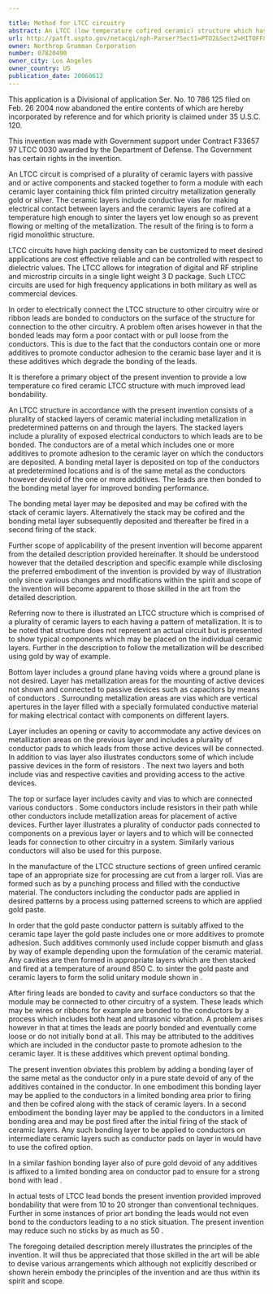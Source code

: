 ```yaml
---

title: Method for LTCC circuitry
abstract: An LTCC (low temperature cofired ceramic) structure which has conductors to which leads are to be bonded for connection to external circuitry. The conductors include additives to promote adhesion to the ceramic layer. The presence of these additives degrade bonding performance. For better bondability of the leads, a pure conductor metal layer, devoid of the additives is placed on the conductors in areas where leads are to be bonded. This pure conductor metal layer may be cofired with the stack of ceramic layers or may be post fired after stack firing.
url: http://patft.uspto.gov/netacgi/nph-Parser?Sect1=PTO2&Sect2=HITOFF&p=1&u=%2Fnetahtml%2FPTO%2Fsearch-adv.htm&r=1&f=G&l=50&d=PALL&S1=07820490&OS=07820490&RS=07820490
owner: Northrop Grumman Corporation
number: 07820490
owner_city: Los Angeles
owner_country: US
publication_date: 20060612
---
```

This application is a Divisional of application Ser. No. 10 786 125 filed on Feb. 26 2004 now abandoned the entire contents of which are hereby incorporated by reference and for which priority is claimed under 35 U.S.C. 120.

This invention was made with Government support under Contract F33657 97 LTCC 0030 awarded by the Department of Defense. The Government has certain rights in the invention.

An LTCC circuit is comprised of a plurality of ceramic layers with passive and or active components and stacked together to form a module with each ceramic layer containing thick film printed circuitry metallization generally gold or silver. The ceramic layers include conductive vias for making electrical contact between layers and the ceramic layers are cofired at a temperature high enough to sinter the layers yet low enough so as prevent flowing or melting of the metallization. The result of the firing is to form a rigid monolithic structure.

LTCC circuits have high packing density can be customized to meet desired applications are cost effective reliable and can be controlled with respect to dielectric values. The LTCC allows for integration of digital and RF stripline and microstrip circuits in a single light weight 3 D package. Such LTCC circuits are used for high frequency applications in both military as well as commercial devices.

In order to electrically connect the LTCC structure to other circuitry wire or ribbon leads are bonded to conductors on the surface of the structure for connection to the other circuitry. A problem often arises however in that the bonded leads may form a poor contact with or pull loose from the conductors. This is due to the fact that the conductors contain one or more additives to promote conductor adhesion to the ceramic base layer and it is these additives which degrade the bonding of the leads.

It is therefore a primary object of the present invention to provide a low temperature co fired ceramic LTCC structure with much improved lead bondability.

An LTCC structure in accordance with the present invention consists of a plurality of stacked layers of ceramic material including metallization in predetermined patterns on and through the layers. The stacked layers include a plurality of exposed electrical conductors to which leads are to be bonded. The conductors are of a metal which includes one or more additives to promote adhesion to the ceramic layer on which the conductors are deposited. A bonding metal layer is deposited on top of the conductors at predetermined locations and is of the same metal as the conductors however devoid of the one or more additives. The leads are then bonded to the bonding metal layer for improved bonding performance.

The bonding metal layer may be deposited and may be cofired with the stack of ceramic layers. Alternatively the stack may be cofired and the bonding metal layer subsequently deposited and thereafter be fired in a second firing of the stack.

Further scope of applicability of the present invention will become apparent from the detailed description provided hereinafter. It should be understood however that the detailed description and specific example while disclosing the preferred embodiment of the invention is provided by way of illustration only since various changes and modifications within the spirit and scope of the invention will become apparent to those skilled in the art from the detailed description.

Referring now to there is illustrated an LTCC structure which is comprised of a plurality of ceramic layers to each having a pattern of metallization. It is to be noted that structure does not represent an actual circuit but is presented to show typical components which may be placed on the individual ceramic layers. Further in the description to follow the metallization will be described using gold by way of example.

Bottom layer includes a ground plane having voids where a ground plane is not desired. Layer has metallization areas for the mounting of active devices not shown and connected to passive devices such as capacitors by means of conductors . Surrounding metallization areas are vias which are vertical apertures in the layer filled with a specially formulated conductive material for making electrical contact with components on different layers.

Layer includes an opening or cavity to accommodate any active devices on metallization areas on the previous layer and includes a plurality of conductor pads to which leads from those active devices will be connected. In addition to vias layer also illustrates conductors some of which include passive devices in the form of resistors . The next two layers and both include vias and respective cavities and providing access to the active devices.

The top or surface layer includes cavity and vias to which are connected various conductors . Some conductors include resistors in their path while other conductors include metallization areas for placement of active devices. Further layer illustrates a plurality of conductor pads connected to components on a previous layer or layers and to which will be connected leads for connection to other circuitry in a system. Similarly various conductors will also be used for this purpose.

In the manufacture of the LTCC structure sections of green unfired ceramic tape of an appropriate size for processing are cut from a larger roll. Vias are formed such as by a punching process and filled with the conductive material. The conductors including the conductor pads are applied in desired patterns by a process using patterned screens to which are applied gold paste.

In order that the gold paste conductor pattern is suitably affixed to the ceramic tape layer the gold paste includes one or more additives to promote adhesion. Such additives commonly used include copper bismuth and glass by way of example depending upon the formulation of the ceramic material. Any cavities are then formed in appropriate layers which are then stacked and fired at a temperature of around 850 C. to sinter the gold paste and ceramic layers to form the solid unitary module shown in .

After firing leads are bonded to cavity and surface conductors so that the module may be connected to other circuitry of a system. These leads which may be wires or ribbons for example are bonded to the conductors by a process which includes both heat and ultrasonic vibration. A problem arises however in that at times the leads are poorly bonded and eventually come loose or do not initially bond at all. This may be attributed to the additives which are included in the conductor paste to promote adhesion to the ceramic layer. It is these additives which prevent optimal bonding.

The present invention obviates this problem by adding a bonding layer of the same metal as the conductor only in a pure state devoid of any of the additives contained in the conductor. In one embodiment this bonding layer may be applied to the conductors in a limited bonding area prior to firing and then be cofired along with the stack of ceramic layers. In a second embodiment the bonding layer may be applied to the conductors in a limited bonding area and may be post fired after the initial firing of the stack of ceramic layers. Any such bonding layer to be applied to conductors on intermediate ceramic layers such as conductor pads on layer in would have to use the cofired option.

In a similar fashion bonding layer also of pure gold devoid of any additives is affixed to a limited bonding area on conductor pad to ensure for a strong bond with lead .

In actual tests of LTCC lead bonds the present invention provided improved bondability that were from 10 to 20 stronger than conventional techniques. Further in some instances of prior art bonding the leads would not even bond to the conductors leading to a no stick situation. The present invention may reduce such no sticks by as much as 50 .

The foregoing detailed description merely illustrates the principles of the invention. It will thus be appreciated that those skilled in the art will be able to devise various arrangements which although not explicitly described or shown herein embody the principles of the invention and are thus within its spirit and scope.

